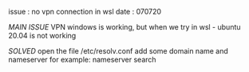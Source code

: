issue : no vpn connection in wsl
date : 070720

*MAIN ISSUE*
VPN windows is working, but when we try in wsl -  ubuntu 20.04 is not working

*SOLVED*
open the file /etc/resolv.conf 
add some domain name and nameserver for example:
nameserver <ip>
search <domain name>
